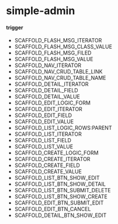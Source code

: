 # simple-admin

#### trigger

- SCAFFOLD_FLASH_MSG_ITERATOR
- SCAFFOLD_FLASH_MSG_CLASS_VALUE
- SCAFFOLD_FLASH_MSG_FILED
- SCAFFOLD_FLASH_MSG_VALUE
- SCAFFOLD_NAV_ITERATOR
- SCAFFOLD_NAV_CRUD_TABLE_LINK
- SCAFFOLD_NAV_CRUD_TABLE_NAME
- SCAFFOLD_DETAIL_ITERATOR
- SCAFFOLD_DETAIL_FIELD
- SCAFFOLD_DETAIL_VALUE
- SCAFFOLD_EDIT_LOGIC_FORM
- SCAFFOLD_EDIT_ITERATOR
- SCAFFOLD_EDIT_FIELD
- SCAFFOLD_EDIT_VALUE
- SCAFFOLD_LIST_LOGIC_ROWS:PARENT
- SCAFFOLD_LIST_ITERATOR
- SCAFFOLD_LIST_FIELD
- SCAFFOLD_LIST_VALUE
- SCAFFOLD_CREATE_LOGIC_FORM
- SCAFFOLD_CREATE_ITERATOR
- SCAFFOLD_CREATE_FIELD
- SCAFFOLD_CREATE_VALUE
- SCAFFOLD_LIST_BTN_SHOW_EDIT
- SCAFFOLD_LIST_BTN_SHOW_DETAIL
- SCAFFOLD_LIST_BTN_SUBMIT_DELETE
- SCAFFOLD_LIST_BTN_SHOW_CREATE
- SCAFFOLD_EDIT_BTN_SUBMIT_EDIT
- SCAFFOLD_EDIT_BTN_CANCEL
- SCAFFOLD_DETAIL_BTN_SHOW_EDIT
